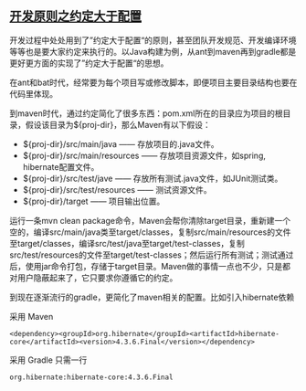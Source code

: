 ## [开发原则之约定大于配置](https://www.cnblogs.com/doit8791/p/5724294.html)

开发过程中处处用到了”约定大于配置“的原则，甚至团队开发规范、开发编译环境等等也是要大家约定来执行的。以Java构建为例，从ant到maven再到gradle都是更好更方面的实现了”约定大于配置“的思想。

在ant和bat时代，经常要为每个项目写或修改脚本，即便项目主要目录结构也要在代码里体现。

到maven时代，通过约定简化了很多东西：pom.xml所在的目录应为项目的根目录，假设该目录为${proj-dir}，那么Maven有以下假设：

- ${proj-dir}/src/main/java —— 存放项目的.java文件。
- ${proj-dir}/src/main/resources —— 存放项目资源文件，如spring, hibernate配置文件。
- ${proj-dir}/src/test/jave —— 存放所有测试.java文件，如JUnit测试类。
- ${proj-dir}/src/test/resources —— 测试资源文件。
- ${proj-dir}/target —— 项目输出位置。

运行一条mvn clean package命令，Maven会帮你清除target目录，重新建一个空的，编译src/main/java类至target/classes，复制src/main/resources的文件至target/classes，编译src/test/java至target/test-classes，复制src/test/resources的文件至target/test-classes；然后运行所有测试；测试通过后，使用jar命令打包，存储于target目录。Maven做的事情一点也不少，只是都对用户隐蔽起来了，它只要求你遵循它的约定。

到现在逐渐流行的gradle，更简化了maven相关的配置。比如引入hibernate依赖

采用 Maven

```
<dependency><groupId>org.hibernate</groupId><artifactId>hibernate-core</artifactId><version>4.3.6.Final</version></dependency>
```

采用 Gradle 只需一行

```
org.hibernate:hibernate-core:4.3.6.Final
```